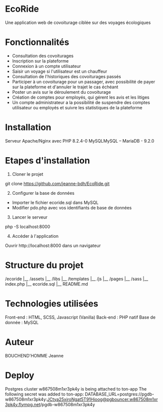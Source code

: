 # EcoRide

Une application web de covoiturage ciblée sur des voyages écologiques


# Fonctionnalités

- Consultation des covoiturages
- Inscription sur la plateforme
- Connexion à un compte utilisateur
- Saisir un voyage si l'utilisateur est un chauffeur
- Consultation de l'historiques des covoiturages passés
- Participer à un covoiturage pour un passager, avec possibilité de payer sur la plateforme et d'annuler le trajet le cas échéant
- Poster un avis sur le déroulement du covoiturage
- Création de comptes pour employés, qui gérent les avis et les litiges
- Un compte administrateur a la possibilité de suspendre des comptes utilisateur ou employés et suivre les statistiques de la plateforme


# Installation

Serveur Apache/Nginx avec PHP 8.2.4-0
MySQLMySQL – MariaDB - 9.2.0


# Etapes d'installation

1. Cloner le projet

git clone https://github.com/jeanne-bdh/EcoRide.git

2. Configurer la base de données

- Importer le fichier ecoride.sql dans MySQL
- Modifier pdo.php avec vos identifiants de base de données

3. Lancer le serveur

php -S localhost:8000

4. Accéder à l'application

Ouvrir http://localhost:8000 dans un navigateur


# Structure du projet

/ecoride
|__ /assets
|__ /libs
|__ /templates
|__ /js
|__ /pages
|__ /sass
|__ index.php
|__ ecoride.sql
|__ README.md


# Technologies utilisées

Front-end : HTML, SCSS, Javascript (Vanilla)
Back-end : PHP natif
Base de donnée : MySQL


# Auteur

BOUCHEND'HOMME Jeanne

# Deploy

Postgres cluster w867508m1xr3pk4y is being attached to ton-app
The following secret was added to ton-app:
  DATABASE_URL=postgres://pgdb-w867508m1xr3pk4y:JCtya25xiroNgat5T91Hioog@pgbouncer.w867508m1xr3pk4y.flympg.net/pgdb-w867508m1xr3pk4y